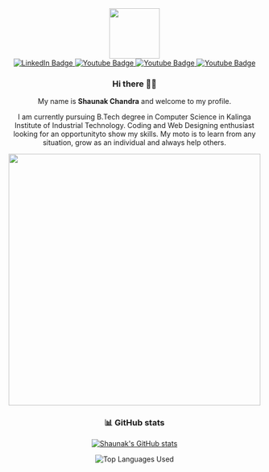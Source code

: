 <div align="center">
  
	
  <div id="header">
    <img src="https://media.giphy.com/media/M9gbBd9nbDrOTu1Mqx/giphy.gif" width="100"/>
  </div>
  
  
<div id="badges">
<a href="https://www.linkedin.com/in/shaunak-chandra-6b3363215/">
  <img src="https://img.shields.io/badge/LinkedIn-blue?style=for-the-badge&logo=linkedin&logoColor=white" alt="LinkedIn Badge"/>
</a>
<a href="https://www.instagram.com/shaunak_chandra/">
  <img src="https://img.shields.io/badge/Instagram-red?style=for-the-badge&logo=instagram&logoColor=white" alt="Youtube Badge"/>
</a>
<a href="mailto:aqchandra15@gmail.com">
  <img src="https://img.shields.io/badge/Gmail-white?style=for-the-badge&logo=gmail&logoColor=red" alt="Youtube Badge"/>
</a>
<a href="https://leetcode.com/aqchandra15/">
  <img src="https://img.shields.io/badge/Leetcode-black?style=for-the-badge&logo=leetcode&logoColor=yellow" alt="Youtube Badge"/>
</a>
</div>


### Hi there 👋🎉

My name is **Shaunak Chandra** and welcome to my profile.

I am currently pursuing B.Tech degree in Computer Science in Kalinga Institute of Industrial Technology. Coding and Web Designing enthusiast looking for an opportunityto show my skills. My moto is to learn from any situation, grow as an individual and always help others.

<img src="https://media.giphy.com/media/L8K62iTDkzGX6/giphy.gif" width="500" />
  


### :bar_chart: GitHub stats


[![Shaunak's GitHub stats](https://github-readme-stats.vercel.app/api?username=Kingsky1t&count_private=true&show_icons=true&theme=dark)](https://github.com/Kingsky1t/github-readme-stats)

![Top Languages Used](https://github-readme-stats.vercel.app/api/top-langs/?username=Kingsky1t&show_icons=true&theme=dark)

  
</div>
